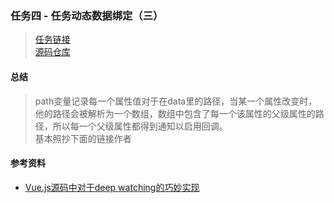 ### 任务四 - 任务动态数据绑定（三）
> [任务链接](http://ife.baidu.com/course/detail/id/21)  
[源码仓库](https://github.com/DOTA2mm/ife/tree/master/task4)  

#### 总结
> path变量记录每一个属性值对于在data里的路径，当某一个属性改变时，他的路径会被解析为一个数组，数组中包含了每一个该属性的父级属性的路径，所以每一个父级属性都得到通知以启用回调。  
基本照抄下面的链接作者

#### 参考资料
- [Vue.js源码中对于deep watching的巧妙实现](http://ife.baidu.com/note/detail/id/358)